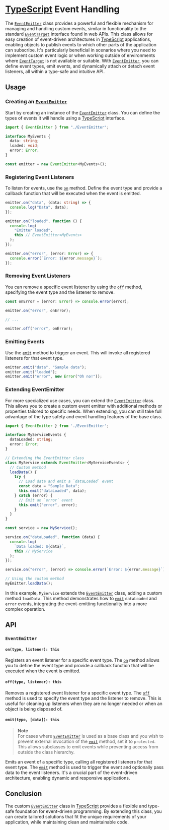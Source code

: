 # [TypeScript](https://www.typescriptlang.org/) Event Handling

The [`EventEmitter`](#eventemitter) class provides a powerful and flexible mechanism for managing and handling custom events, similar in functionality to the standard [`EventTarget`](https://developer.mozilla.org/en-US/docs/Web/API/EventTarget/EventTarget) interface found in web APIs. This class allows for easy creation of event-driven architectures in [TypeScript](https://www.typescriptlang.org/) applications, enabling objects to publish events to which other parts of the application can subscribe. It's particularly beneficial in scenarios where you need to implement custom event logic or when working outside of environments where [`EventTarget`](https://developer.mozilla.org/en-US/docs/Web/API/EventTarget/EventTarget) is not available or suitable. With [`EventEmitter`](#eventemitter), you can define event types, emit events, and dynamically attach or detach event listeners, all within a type-safe and intuitive API.

## Usage

### Creating an [`EventEmitter`](#eventemitter)

Start by creating an instance of the [`EventEmitter`](#eventemitter) class. You can define the types of events it will handle using a [TypeScript](https://www.typescriptlang.org/) interface.

```ts
import { EventEmitter } from "./EventEmitter";

interface MyEvents {
  data: string;
  loaded: void;
  error: Error;
}

const emitter = new EventEmitter<MyEvents>();
```

### Registering Event Listeners

To listen for events, use the [`on`](#ontype-listener-this) method. Define the event type and provide a callback function that will be executed when the event is emitted.

```ts
emitter.on("data", (data: string) => {
  console.log("Data", data);
});

emitter.on("loaded", function () {
  console.log(
    "Emitter loaded",
    this // EventEmitter<MyEvents>
  );
});

emitter.on("error", (error: Error) => {
  console.error(`Error: ${error.message}`);
});
```

### Removing Event Listeners

You can remove a specific event listener by using the [`off`](#offtype-listener-this) method, specifying the event type and the listener to remove.

```ts
const onError = (error: Error) => console.error(error);

emitter.on("error", onError);

// ...

emitter.off("error", onError);
```

### Emitting Events

Use the [`emit`](#emittype-data-this) method to trigger an event. This will invoke all registered listeners for that event type.

```ts
emitter.emit("data", "Sample data");
emitter.emit("loaded");
emitter.emit("error", new Error("Oh no!"));
```

### Extending EventEmitter

For more specialized use cases, you can extend the [`EventEmitter`](#eventemitter) class. This allows you to create a custom event emitter with additional methods or properties tailored to specific needs. When extending, you can still take full advantage of the type safety and event handling features of the base class.

```ts
import { EventEmitter } from './EventEmitter';

interface MyServiceEvents {
  dataLoaded: string;
  error: Error;
}

// Extending the EventEmitter class
class MyService extends EventEmitter<MyServiceEvents> {
  // Custom method
  loadData() {
    try {
      // Load data and emit a `dataLoaded` event
      const data = "Sample Data";
      this.emit("dataLoaded", data);
    } catch (error) {
      // Emit an `error` event
      this.emit("error", error);
    }
  }
}

const service = new MyService();

service.on("dataLoaded", function (data) {
  console.log(
    `Data loaded: ${data}`,
    this // MyService
  );
});

service.on("error", (error) => console.error(`Error: ${error.message}`));

// Using the custom method
myEmitter.loadData();
```

In this example, `MyService` extends the [`EventEmitter`](#eventemitter) class, adding a custom method `loadData`. This method demonstrates how to [`emit`](#emittype-data-this) `dataLoaded` and `error` events, integrating the event-emitting functionality into a more complex operation.

## API

### `EventEmitter`

#### `on(type, listener): this`

Registers an event listener for a specific event type. The [`on`](#ontype-listener-this) method allows you to define the event type and provide a callback function that will be executed when the event is emitted.

#### `off(type, listener): this`

Removes a registered event listener for a specific event type. The [`off`](#offtype-listener-this) method is used to specify the event type and the listener to remove. This is useful for cleaning up listeners when they are no longer needed or when an object is being disposed of.

#### `emit(type, [data]): this`

> **Note**   
> For cases where [`EventEmitter`](#eventemitter) is used as a base class and you wish to prevent external invocation of the [`emit`](#emittype-data-this) method, set it to `protected`. This allows subclasses to emit events while preventing access from outside the class hierarchy.

Emits an event of a specific type, calling all registered listeners for that event type. The [`emit`](#emittype-data-this) method is used to trigger the event and optionally pass data to the event listeners. It's a crucial part of the event-driven architecture, enabling dynamic and responsive applications.

## Conclusion

The custom [`EventEmitter`](#eventemitter) class in [TypeScript](https://www.typescriptlang.org/) provides a flexible and type-safe foundation for event-driven programming. By extending this class, you can create tailored solutions that fit the unique requirements of your application, while maintaining clean and maintainable code.